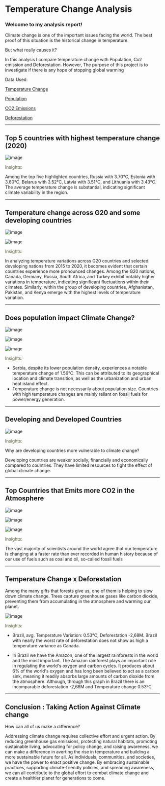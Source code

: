 # Temperature Change Analysis 
### Welcome to my analysis report!

Climate change is one of the important issues facing the world. The best proof of this situation is the historical change in temperature. 

But what really causes it? 

In this analysis I compare temperature change with Population, Co2 emission and Deforestation. However, The purpose of this project is to investigate if there is any hope of stopping global warming

Data Used:


[Temperature Change](https://www.kaggle.com/datasets/sevgisarac/temperature-change)

[Population](https://data.worldbank.org/indicator/SP.POP.TOTL)

[CO2 Emissions](https://www.kaggle.com/datasets/ulrikthygepedersen/co2-emissions-by-country?select=co2_emissions_kt_by_country.csv)

[Deforestation](https://www.kaggle.com/datasets/chiticariucristian/deforestation-and-forest-loss)


____________________________________________ 


## Top 5 countries with highest temperature change (2020)

![image](https://github.com/LilaReisAnalytics/Portfolio_BI_TemperatureChange/assets/89642255/e7c2b361-be7e-4db8-b2ef-d1197dea8fdc)


<span style="color:#5F603C">Insights: </span>

Among the top five highlighted countries, Russia with 3.70°C, Estonia with 3.60°C, Belarus with 3.52°C, Latvia with 3.51°C, and Lithuania with 3.43°C. The average temperature change is substantial, indicating significant climate variability in the region. 

______________________________________________

## Temperature change across G20 and some developing countries 


![image](https://github.com/LilaReisAnalytics/Portfolio_BI_TemperatureChange/assets/89642255/881b7ed6-75ed-4198-8999-eee3f26ba2a1)

![image](https://github.com/LilaReisAnalytics/Portfolio_BI_TemperatureChange/assets/89642255/dc96d87d-f7a9-47df-b8bc-c95425c81aea)

<span style="color:#5F603C">Insights: </span>

In analyzing temperature variations across G20 countries and selected developing nations from 2015 to 2020, it becomes evident that certain countries experience more pronounced changes. Among the G20 nations, Canada, Germany, Russia, South Africa, and Turkey exhibit notably higher variations in temperature, indicating significant fluctuations within their climates. Similarly, within the group of developing countries, Afghanistan, Pakistan, and Kenya emerge with the highest levels of temperature variation. 

______________________________________________

## Does population impact Climate Change?



![image](https://github.com/LilaReisAnalytics/Portfolio_BI_TemperatureChange/assets/89642255/32ef6792-b332-4ab9-9f2d-b9315c6879e9)

![image](https://github.com/LilaReisAnalytics/Portfolio_BI_TemperatureChange/assets/89642255/8d8a2345-886d-40f3-914a-d31b7a6fa03e)

![image](https://github.com/LilaReisAnalytics/Portfolio_BI_TemperatureChange/assets/89642255/a8ffe02b-e0f6-4b72-996b-705f02fde09f)

<span style="color:#5F603C">Insights: </span>

- Serbia, despite its lower population density, experiences a notable temperature change of 1.56°C. This can be attributed to its geographical location and climate transition, as well as the urbanization and urban heat island effect.
- Temperature change is not necessarily about population size. Countries with high temperature changes are mainly reliant on fossil fuels for power/energy generation.

 ______________________________________________

## Developing and Developed Countries


![image](https://github.com/LilaReisAnalytics/Portfolio_BI_TemperatureChange/assets/89642255/1f7446ba-70ac-44a7-816d-69a899dd947c)

<span style="color:#5F603C">Insights: </span>

Why are developing countries more vulnerable to climate change?


Developing countries are weaker socially, financially and economically compared to countries. They have limited resources to fight the effect of global climate change.

______________________________________________

## Top Countries  that Emits more CO2 in the Atmosphere 


![image](https://github.com/LilaReisAnalytics/Portfolio_BI_TemperatureChange/assets/89642255/d61e962f-930f-4e4d-b743-a65ea10bbeb6)


![image](https://github.com/LilaReisAnalytics/Portfolio_BI_TemperatureChange/assets/89642255/d0da583f-d397-4d06-8dcc-f3e4a86172a1)

![image](https://github.com/LilaReisAnalytics/Portfolio_BI_TemperatureChange/assets/89642255/e90c9f45-8268-4031-86a7-89666e4f5fcc)

<span style="color:#5F603C">Insights: </span>

The vast majority of scientists around the world agree that our temperature is changing at a faster rate than ever recorded in human history because of our use of fuels such as coal and oil, so-called fossil fuels

______________________________________________

## Temperature Change x Deforestation

Among the many gifts that forests give us, one of them is helping to slow down climate change.
Trees capture greenhouse gases like carbon dioxide, preventing them from accumulating in the atmosphere and warming our planet.


![image](https://github.com/LilaReisAnalytics/Portfolio_BI_TemperatureChange/assets/89642255/d8bdea29-4085-4b25-9a8e-189793efb4a7)

<span style="color:#5F603C">Insights: </span>

- Brazil, avg. Temperature Variation: 0.53°C, Deforestation -2,68M. Brazil with nearly the worst rate of deforestation does not show as high a temperature variance as Canada. 


- In Brazil we have the Amazon, one of the largest rainforests in the world and the most important. The Amazon rainforest plays an important role in regulating the world's oxygen and carbon cycles. It produces about 6% of the world's oxygen and has long been believed to act as a carbon sink, meaning it readily absorbs large amounts of carbon dioxide from the atmosphere. Although, through this graph in Brazil there is an incomparable deforestation -2,68M and Temperature change 0.53°C

______________________________________________


## Conclusion : Taking Action Against Climate change

How can all of us make a difference?

Addressing climate change requires collective effort and urgent action. By reducing greenhouse gas emissions, protecting natural habitats, promoting sustainable living, advocating for policy change, and raising awareness, we can make a difference in averting the rise in temperature and building a more sustainable future for all. As individuals, communities, and societies, we have the power to enact positive change. By embracing sustainable practices, supporting climate-friendly policies, and spreading awareness, we can all contribute to the global effort to combat climate change and create a healthier planet for generations to come.
